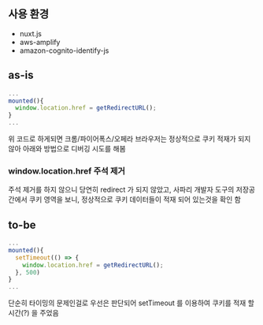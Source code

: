 
## 사용 환경
- nuxt.js
- aws-amplify
- amazon-cognito-identify-js

## as-is
```JavaScript
...
mounted(){
  window.location.href = getRedirectURL();
}
...
```

위 코드로 하게되면 크롬/파이어폭스/오페라 브라우저는 정상적으로 쿠키 적재가 되지 않아 아래와 방법으로 디버깅 시도를 해봄


### window.location.href 주석 제거 

주석 제거를 하지 않으니 당연히 redirect 가 되지 않았고, 사파리 개발자 도구의 저장공간에서 쿠키 영역을 보니, 정상적으로 쿠키 데이터들이 적재 되어 있는것을 확인 함


## to-be
```JavaScript
...
mounted(){
  setTimeout(() => {
    window.location.href = getRedirectURL();
  }, 500)
}
...
```

단순히 타이밍의 문제인걸로 우선은 판단되어 setTimeout 를 이용하여 쿠키를 적재 할 시간(?) 을 주었음
